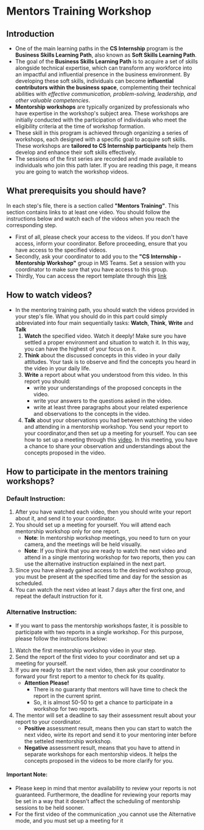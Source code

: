 # Mentors Training Workshop
## Introduction
- One of the main learning paths in the **CS Internship** program is the **Business Skills Learning Path**, also known as **Soft Skills Learning Path**.
- The goal of the **Business Skills Learning Path** is to acquire a set of skills alongside technical expertise, which can transform any workforce into an impactful and influential presence in the business environment. By developing these soft skills, individuals can become **influential contributors within the business space**, complementing their technical abilities with *effective communication, problem-solving, leadership, and other valuable competencies*.
- **Mentorship workshops** are typically organized by professionals who have expertise in the workshop's subject area. These workshops are initially conducted with the participation of individuals who meet the eligibility criteria at the time of workshop formation.
- These skill in this program is achieved through organizing a series of workshops, each designed with a specific goal to acquire soft skills. These workshops are **tailored to CS Internship participants** help them develop and enhance their soft skills effectively.
- The sessions of the first series are recorded and made available to individuals who join this path later. If you are reading this page, it means you are going to watch the workshop videos.

## What prerequisits you should have?
In each step's file, there is a section called **"Mentors Training"**. This section contains links to at least one video. You should follow the instructions below and watch each of the videos when you reach the corresponding step. 

- First of all, please check your access to the videos. If you don't have access, inform your coordinator. Before proceeding, ensure that you have access to the specified videos.
- Secondly, ask your coordinator to add you to the **"CS Internship - Mentorship Workshop"** group in MS Teams. Set a session with you coordinator to make sure that you have access to this group. 
- Thirdly, You can access the report template through this [link](https://github.com/cs-internship/cs-internship-spec/blob/master/processes/documents/CSI%20-%20Template%20-%20Mentor%20Training%20Report%20-%20Farsi.docx)
  
## How to watch videos? 
- In the mentoring training path, you should watch the videos provided in your step's file. What you should do in this part could simply abbreviated into four main sequentially tasks: **Watch**, **Think**, **Write** and **Talk**
  1. **Watch** the specified video. Watch it deeply! Make sure you have settled a proper environment and situation to watch it. In this way, you can have the highest of your focus on it.
  2. **Think** about the discussed concepts in this video in your daily attitudes. Your task is to observe and find the concepts you heard in the video in your daily life. 
  3. **Write** a report about what you understood from this video. In this report you should:
	  - write your understandings of the proposed concepts in the video.
	  - write your answers to the questions asked in the video.
	  - write at least three paragraphs about your related experience and observations to the concepts in the video.
  4. **Talk** about your observations you had between watching the video and attending in a mentorship workshop. You send your report to your coordinator,and then set up a meeting for yourself. You can see how to set up a meeting through this [video](https://www.youtube.com/watch?v=pRCOpFa5XlI). In this meeting, you have a chance to share your observation and understandings about the concepts proposed in the video.

## How to participate in the mentors training workshops?
### Default Instruction: 
1. After you have watched each video, then you should write your report about it, and send it to your coordinator.
2. You should set up a meeting for yourself. You will attend each mentorship workshop only for one report. 
    - **Note**: In mentorship workshop meetings, you need to turn on your camera, and the meetings will be held visually. 
	- **Note**: If you think that you are ready to watch the next video and attend in a single mentoring workshop for two reports, then you can use the alternative instruction explained in the next part.
4. Since you have already gained access to the desired workshop group, you must be present at the specified time and day for the session as scheduled.
5. You can watch the next video at least 7 days after the first one, and repeat the default instruction for it.

### Alternative Instruction:
- If you want to pass the mentorship workshops faster, it is possible to participate with two reports in a single workshop. For this purpose, please follow the instructions below:
  
1. Watch the first mentorship workshop video in your step.
2. Send the report of the first video to your coordinator and set up a meeting for yourself.
3. If you are ready to start the next video, then ask your coordinator to forward your first report to a mentor to check for its quality.
	- **Attention Please!**
       	- There is no guaranty that mentors will have time to check the report in the current sprint.
       	- So, it is almost 50-50 to get a chance to participate in a workshop for two reports.
5. The mentor will set a deadline to say their assessment result about your report to your coordinator.
	- **Positive** assessment result, means then you can start to watch the next video, wirte its report and send it to your mentoring inter before the setteled mentorship workshop. 
	- **Negative** assessment result, means that you have to attend in separate workshops for each mentorship videos. It helps the concepts proposed in the videos to be more clarify for you. 

#### **Important Note:** 
- Please keep in mind that mentor availability to review your reports is not guaranteed. Furthermore, the deadline for reviewing your reports may be set in a way that it doesn't affect the scheduling of mentorship sessions to be held sooner.
- For the first video of the communication ,you cannot use the Alternative mode, and you must set up a meeting for it
